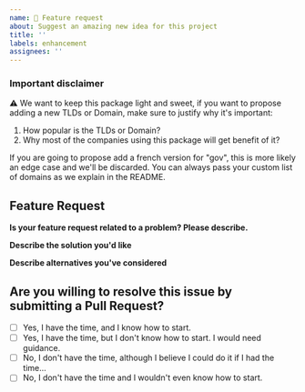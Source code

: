 ```yaml
---
name: 🌈 Feature request
about: Suggest an amazing new idea for this project
title: ''
labels: enhancement
assignees: ''
---
```


### Important disclaimer

⚠️ We want to keep this package light and sweet, if you want to propose adding a new TLDs or Domain, make sure to justify why it's important:

1. How popular is the TLDs or Domain?
2. Why most of the companies using this package will get benefit of it?

If you are going to propose add a french version for "gov", this is more likely an edge case and we'll be discarded. You can always pass your custom list of domains as we explain in the README.

## Feature Request

**Is your feature request related to a problem? Please describe.**

<!-- A clear and concise description of what the problem is. Ex. I have an issue when [...] -->

**Describe the solution you'd like**

<!-- A clear and concise description of what you want to happen. Add any considered drawbacks. -->

**Describe alternatives you've considered**

<!-- A clear and concise description of any alternative solutions or features you've considered. -->

## Are you willing to resolve this issue by submitting a Pull Request?

<!--
  Remember that first-time contributors are welcome! 🙌
-->

- [ ] Yes, I have the time, and I know how to start.
- [ ] Yes, I have the time, but I don't know how to start. I would need guidance.
- [ ] No, I don't have the time, although I believe I could do it if I had the time...
- [ ] No, I don't have the time and I wouldn't even know how to start.

<!--
  👋 Have a great day and thank you for the feature request!
-->
